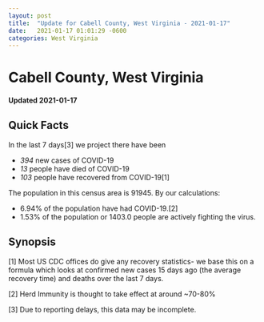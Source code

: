 ```yaml
---
layout: post
title:  "Update for Cabell County, West Virginia - 2021-01-17"
date:   2021-01-17 01:01:29 -0600
categories: West Virginia
---
```


# Cabell County, West Virginia
#### Updated 2021-01-17

## Quick Facts

In the last 7 days[3] we project there have been
- *394* new cases of COVID-19
- *13* people have died of COVID-19
- *103* people have recovered from COVID-19[1]

The population in this census area is 91945. By our calculations:
- 6.94% of the population have had COVID-19.[2]
- 1.53% of the population or 1403.0 people are actively fighting the virus.

## Synopsis




[1] Most US CDC offices do give any recovery statistics- we base this on a formula which looks at confirmed new cases
15 days ago (the average recovery time) and deaths over the last 7 days.

[2] Herd Immunity is thought to take effect at around ~70-80%

[3] Due to reporting delays, this data may be incomplete.
 
    